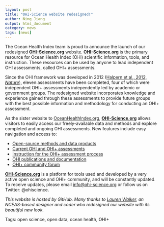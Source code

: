 ```yaml
---
layout: post
title: "OHI-Science website redesigned!"
author: Ning Jiang
output: html_document
category: news
tags: [news]
---
```


The Ocean Health Index team is proud to announce the launch of our redesigned [**OHI-Science.org**](http://ohi-science.org/) website. [**OHI-Science.org**](http://ohi-science.org/) is the primary resource for Ocean Health Index (OHI) scientific information, tools, and instruction. These resources can be used by anyone to lead independent OHI assessments, called OHI+ assessments.

Since the OHI framework was developed in 2012 ([Halpern et al., 2012, *Nature*](/resources/publications#global)), eleven assessments have been completed, four of which were independent OHI+ assessments independently led by academic or government groups. The redesigned website incorporates knowledge and experience gained through these assessments to provide future groups with the best possible information and methodology for conducting an OHI+ assessment.

As the sister website to [OceanHealthIndex.org](http://oceanhealthindex.org), [**OHI-Science.org**](http://ohi-science.org/) allows visitors to easily access our freely-available data and methods and explore completed and ongoing OHI assessments. New features include easy navigation and access to: 

* [Open-source methods and data products](/resources/tools) 
* [Current OHI and OHI+ assessments](/projects)
* [Instruction for the OHI+ assessment process](/phases)
* [OHI publications and documentation](/resources/publications)
* [OHI+ community forum](/forum)

[**OHI-Science.org**](http://ohi-science.org/) is a platform for tools used and developed by a very active open science and OHI+ community, and will be constantly updated. To receive updates, please email info@ohi-science.org or follow us on Twitter: @ohiscience. 


*This website is hosted by GitHub. Many thanks to <a href="http://laurenwalker.me" target="_blank">Lauren Walker</a>, an NCEAS-based designer and coder who redesigned our website with its beautiful new look.*  


Tags: open science, open data, ocean health, OHI+
